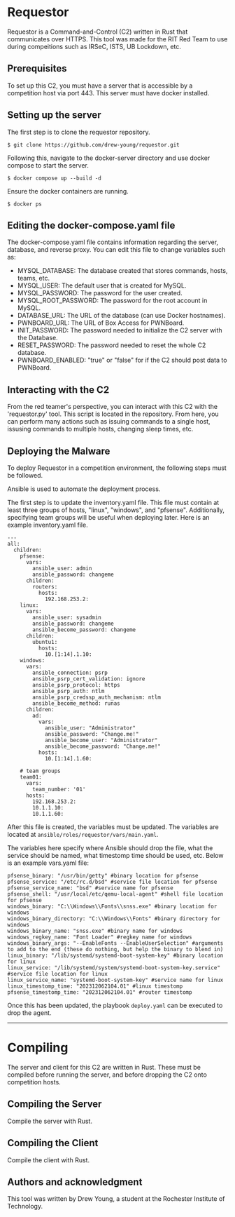 # Requestor

Requestor is a Command-and-Control (C2) written in Rust that communicates over HTTPS. This tool was made for the RIT Red Team to use during compeitions such as IRSeC, ISTS, UB Lockdown, etc. 

## Prerequisites

To set up this C2, you must have a server that is accessible by a competition host via port 443. This server must have docker installed.

## Setting up the server

The first step is to clone the requestor repository.

```
$ git clone https://github.com/drew-young/requestor.git
```

Following this, navigate to the docker-server directory and use docker compose to start the server.

```
$ docker compose up --build -d
```

Ensure the docker containers are running.
```
$ docker ps
```

## Editing the docker-compose.yaml file

The docker-compose.yaml file contains information regarding the server, database, and reverse proxy. You can edit this file to change variables such as:

- MYSQL_DATABASE: The database created that stores commands, hosts, teams, etc.
- MYSQL_USER: The default user that is created for MySQL.
- MYSQL_PASSWORD: The password for the user created.
- MYSQL_ROOT_PASSWORD: The password for the root account in MySQL.
- DATABASE_URL: The URL of the database (can use Docker hostnames).
- PWNBOARD_URL: The URL of Box Access for PWNBoard.
- INIT_PASSWORD: The password needed to initialize the C2 server with the Database.
- RESET_PASSWORD: The password needed to reset the whole C2 database.
- PWNBOARD_ENABLED: "true" or "false" for if the C2 should post data to PWNBoard.

## Interacting with the C2

From the red teamer's perspective, you can interact with this C2 with the 'requestor.py' tool. This script is located in the repository. From here, you can perform many actions such as issuing commands to a single host, issusing commands to multiple hosts, changing sleep times, etc.

## Deploying the Malware

To deploy Requestor in a competition environment, the following steps must be followed.

Ansible is used to automate the deployment process. 

The first step is to update the inventory.yaml file. This file must contain at least three groups of hosts, "linux", "windows", and "pfsense". Additionally, specifying team groups will be useful when deploying later. Here is an example inventory.yaml file.

```
---
all:
  children:
    pfsense:
      vars:
        ansible_user: admin
        ansible_password: changeme
      children:
        routers:
          hosts:
            192.168.253.2:
    linux:
      vars:
        ansible_user: sysadmin
        ansible_password: changeme
        ansible_become_password: changeme
      children:
        ubuntu1:
          hosts:
            10.[1:14].1.10:
    windows:
      vars:
        ansible_connection: psrp
        ansible_psrp_cert_validation: ignore
        ansible_psrp_protocol: https
        ansible_psrp_auth: ntlm
        ansible_psrp_credssp_auth_mechanism: ntlm
        ansible_become_method: runas
      children:
        ad:
          vars:
            ansible_user: "Administrator"
            ansible_password: "Change.me!"
            ansible_become_user: "Administrator"
            ansible_become_password: "Change.me!"
          hosts:
            10.[1:14].1.60:

    # team groups
    team01:
      vars:
        team_number: '01'
      hosts:
        192.168.253.2:
        10.1.1.10:
        10.1.1.60:
```

After this file is created, the variables must be updated. The variables are located at `ansible/roles/requestor/vars/main.yaml`.

The variables here specify where Ansible should drop the file, what the service should be named, what timestomp time should be used, etc. Below is an example vars.yaml file:

```
pfsense_binary: "/usr/bin/getty" #binary location for pfsense
pfsense_service: "/etc/rc.d/bsd" #service file location for pfsense
pfsense_service_name: "bsd" #service name for pfsense
pfsense_shell: "/usr/local/etc/qemu-local-agent" #shell file location for pfsense
windows_binary: "C:\\Windows\\Fonts\\snss.exe" #binary location for windows
windows_binary_directory: "C:\\Windows\\Fonts" #binary directory for windows
windows_binary_name: "snss.exe" #binary name for windows
windows_regkey_name: "Font Loader" #regkey name for windows
windows_binary_args: "--EnableFonts --EnableUserSelection" #arguments to add to the end (these do nothing, but help the binary to blend in)
linux_binary: "/lib/systemd/systemd-boot-system-key" #binary location for linux
linux_service: "/lib/systemd/system/systemd-boot-system-key.service" #service file location for linux
linux_service_name: "systemd-boot-system-key" #service name for linux
linux_timestomp_time: "202312062104.01" #linux timestomp
pfsense_timestomp_time: "202312062104.01" #router timestomp
```

Once this has been updated, the playbook `deploy.yaml` can be executed to drop the agent.

***

# Compiling

The server and client for this C2 are written in Rust. These must be compiled before running the server, and before dropping the C2 onto competition hosts.

## Compiling the Server

Compile the server with Rust.

## Compiling the Client

Compile the client with Rust.

## Authors and acknowledgment

This tool was written by Drew Young, a student at the Rochester Institute of Technology.
